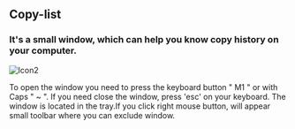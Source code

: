 ## Copy-list
### It's a small window, which can help you know copy history on your computer.


![Icon2](https://user-images.githubusercontent.com/58571155/77590285-0f8b0280-6ef6-11ea-9193-1abc75ba53af.png)


To open the window you need to press the keyboard button " M1 " or with Caps " ~ ".
If you need close the window, press 'esc' on your keyboard.
The window is located in the tray.If you click right mouse button, will appear small toolbar where you can exclude window.
